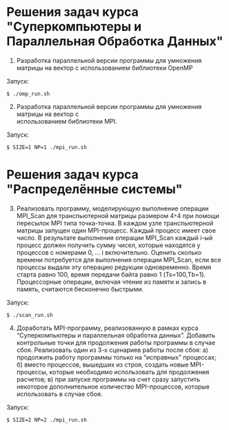# Решения задач курса "Суперкомпьютеры и Параллельная Обработка Данных"

1) Разработка параллельной версии программы для умножения матрицы на вектор с
использованием библиотеки OpenMP

Запуск:

	$ ./omp_run.sh

2) Разработка параллельной версии программы для умножения матрицы на вектор с    
использованием библиотеки MPI.

Запуск:

	$ SIZE=1 NP=1 ./mpi_run.sh

# Решения задач курса "Распределённые системы"

3) Реализовать программу, моделирующую выполнение операции MPI_Scan для
транспьютерной матрицы размером 4`*`4 при помощи пересылок MPI типа точка-точка.
В каждом узле транспьютерной матрицы запущен один MPI-процесс. Каждый процесс
имеет свое число. В результате выполнения операции MPI_Scan каждый i-ый процесс
должен получить сумму чисел, которые находятся у процессов с номерами 0, ... i
включительно. Оценить сколько времени потребуется для выполнения операции
MPI_Scan, если все процессы выдали эту операцию редукции одновременно. Время
старта равно 100, время передачи байта равно 1 (Ts=100,Tb=1). Процессорные
операции, включая чтение из памяти и запись в память, считаются бесконечно быстрыми.

Запуск:

	$ ./scan_run.sh

4) Доработать MPI-программу, реализованную в рамках курса “Суперкомпьютеры и
параллельная обработка данных”. Добавить контрольные точки для продолжения
работы программы в случае сбоя. Реализовать один из 3-х сценариев работы после
сбоя: a) продолжить работу программы только на “исправных” процессах; б) вместо
процессов, вышедших из строя, создать новые MPI-процессы, которые необходимо
использовать для продолжения расчетов; в) при запуске программы на счет сразу
запустить некоторое дополнительное количество MPI-процессов, которые
использовать в случае сбоя.

Запуск:

	$ SIZE=2 NP=2 ./mpi_run.sh
